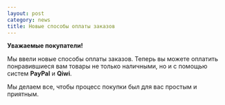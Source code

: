 ```yaml
---
layout: post
category: news
title: Новые способы оплаты заказов
---
```

**Уважаемые покупатели!**

Мы ввели новые способы оплаты заказов. 
Теперь вы можете оплатить понравившиеся вам товары не только наличными, но и с помощью систем **PayPal** и **Qiwi**.

Мы делаем все, чтобы процесс покупки был для вас простым и приятным.
